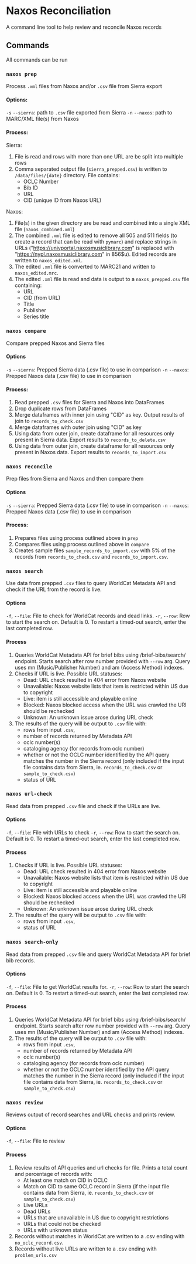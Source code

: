 # Naxos Reconciliation

A command line tool to help review and reconcile Naxos records

## Commands

All commands can be run 

### `naxos prep`
Process `.xml` files from Naxos and/or `.csv` file from Sierra export

#### Options:
`-s` `--sierra`: path to `.csv` file exported from Sierra
`-n` `--naxos`: path to MARC/XML file(s) from Naxos

#### Process:
Sierra: 
1) File is read and rows with more than one URL are be split into multiple rows
2) Comma separated output file (`sierra_prepped.csv`) is written to `/data/files/{date}` directory. File contains:
    - OCLC Number
    - Bib ID
    - URL
    - CID (unique ID from Naxos URL)

Naxos:
1) File(s) in the given directory are be read and combined into a single XML file (`naxos_combined.xml`)
2) The combined `.xml` file is edited to remove all 505 and 511 fields (to create a record that can be read with `pymarc`) and replace strings in URLs ("https://univportal.naxosmusiclibrary.com" is replaced with "https://nypl.naxosmusiclibrary.com" in 856$u). Edited records are written to `naxos_edited.xml`.
3) The edited `.xml` file is converted to MARC21 and written to `naxos_edited.mrc`.
4) The edited `.xml` file is read and data is output to a `naxos_prepped.csv` file containing:
    - URL
    - CID (from URL)
    - Title
    - Publisher
    - Series title


### `naxos compare`
Compare prepped Naxos and Sierra files

#### Options
`-s` `--sierra`: Prepped Sierra data (.csv file) to use in comparison
`-n` `--naxos`: Prepped Naxos data (.csv file) to use in comparison 

#### Process:
1) Read prepped `.csv` files for Sierra and Naxos into DataFrames
2) Drop duplicate rows from DataFrames 
3) Merge dataframes with inner join using "CID" as key. Output results of join to `records_to_check.csv`
4) Merge dataframes with outer join using "CID" as key
5) Using data from outer join, create dataframe for all resources only present in Sierra data. Export results to `records_to_delete.csv`
6) Using data from outer join, create dataframe for all resources only present in Naxos data. Export results to `records_to_import.csv`


### `naxos reconcile`
Prep files from Sierra and Naxos and then compare them

#### Options
`-s` `--sierra`: Prepped Sierra data (.csv file) to use in comparison
`-n` `--naxos`: Prepped Naxos data (.csv file) to use in comparison 

#### Process:
1) Prepares files using process outlined above in `prep`
2) Compares files using process outlined above in `compare`
3) Creates sample files `sample_records_to_import.csv` with 5% of the records from `records_to_check.csv` and `records_to_import.csv`.


### `naxos search`
Use data from prepped `.csv` files to query WorldCat Metadata API and check if the URL from the record is live. 

#### Options
`-f`, `--file`: File to check for WorldCat records and dead links.
`-r`, `--row`: Row to start the search on. Default is 0. To restart a timed-out search, enter the last completed row.

#### Process
1) Queries WorldCat Metadata API for brief bibs using /brief-bibs/search/ endpoint. Starts search after row number provided with `--row` arg. Query uses mn (Music/Publisher Number) and am (Access Method) indexes.
2) Checks if URL is live. Possible URL statuses:
    - Dead: URL check resulted in 404 error from Naxos website
    - Unavailable: Naxos website lists that item is restricted within US due to copyright 
    - Live: item is still accessible and playable online
    - Blocked: Naxos blocked access when the URL was crawled the URl should be rechecked
    - Unknown: An unknown issue arose during URL check
3) The results of the query will be output to `.csv` file with:
    - rows from input `.csv`, 
    - number of records returned by Metadata API 
    - oclc number(s)
    - cataloging agency (for records from oclc number)
    - whether or not the OCLC number identified by the API query matches the number in the Sierra record (only included if the input file contains data from Sierra, ie. `records_to_check.csv` or `sample_to_check.csv`)
    - status of URL

### `naxos url-check`
Read data from prepped `.csv` file and check if the URLs are live. 

#### Options
`-f`, `--file`: File with URLs to check
`-r`, `--row`: Row to start the search on. Default is 0. To restart a timed-out search, enter the last completed row.

#### Process
1) Checks if URL is live. Possible URL statuses:
    - Dead: URL check resulted in 404 error from Naxos website
    - Unavailable: Naxos website lists that item is restricted within US due to copyright 
    - Live: item is still accessible and playable online
    - Blocked: Naxos blocked access when the URL was crawled the URl should be rechecked
    - Unknown: An unknown issue arose during URL check
2) The results of the query will be output to `.csv` file with:
    - rows from input `.csv`, 
    - status of URL

### `naxos search-only`
Read data from prepped `.csv` file and query WorldCat Metadata API for brief bib records.

#### Options
`-f`, `--file`: File to get WorldCat results for.
`-r`, `--row`: Row to start the search on. Default is 0. To restart a timed-out search, enter the last completed row.

#### Process
1) Queries WorldCat Metadata API for brief bibs using /brief-bibs/search/ endpoint. Starts search after row number provided with `--row` arg. Query uses mn (Music/Publisher Number) and am (Access Method) indexes.
2) The results of the query will be output to `.csv` file with:
    - rows from input `.csv`, 
    - number of records returned by Metadata API 
    - oclc number(s)
    - cataloging agency (for records from oclc number)
    - whether or not the OCLC number identified by the API query matches the number in the Sierra record (only included if the input file contains data from Sierra, ie. `records_to_check.csv` or `sample_to_check.csv`)

### `naxos review`
Reviews output of record searches and URL checks and prints review. 

#### Options
`-f`, `--file`: File to review

#### Process
1) Review results of API queries and url checks for file. Prints a total count and percentage of records with:
    - At least one match on CID in OCLC
    - Match on CID to same OCLC record in Sierra (if the input file contains data from Sierra, ie. `records_to_check.csv` or `sample_to_check.csv`)
    - Live URLs
    - Dead URLs
    - URLs that are unavailable in US due to copyright restrictions
    - URLs that could not be checked
    - URLs with unknown status
2) Records without matches in WorldCat are written to a .csv ending with `no_oclc_record.csv`. 
3) Records without live URLs are written to a .csv ending with `problem_urls.csv`